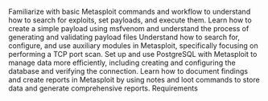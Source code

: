 Familiarize with basic Metasploit commands and workflow to understand how to search for exploits, set payloads, and execute them.
Learn how to create a simple payload using msfvenom and understand the process of generating and validating payload files
Understand how to search for, configure, and use auxiliary modules in Metasploit, specifically focusing on performing a TCP port scan.
Set up and use PostgreSQL with Metasploit to manage data more efficiently, including creating and configuring the database and verifying the connection.
Learn how to document findings and create reports in Metasploit by using notes and loot commands to store data and generate comprehensive reports.
Requirements

